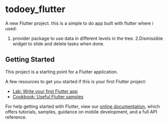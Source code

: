 # todoey_flutter

A new Flutter project.
this is a simple to do app built with flutter where i used: 
1. provider package to use data in different levels in the tree.
2.Dismissible widget to slide and delete tasks when done. 

## Getting Started

This project is a starting point for a Flutter application.

A few resources to get you started if this is your first Flutter project:

- [Lab: Write your first Flutter app](https://flutter.dev/docs/get-started/codelab)
- [Cookbook: Useful Flutter samples](https://flutter.dev/docs/cookbook)

For help getting started with Flutter, view our
[online documentation](https://flutter.dev/docs), which offers tutorials,
samples, guidance on mobile development, and a full API reference.
